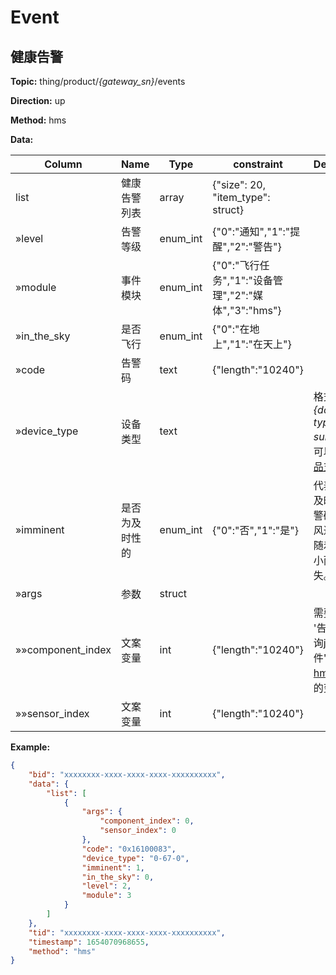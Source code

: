 




 # Event

## 健康告警
**Topic:** thing/product/*{gateway_sn}*/events

**Direction:** up

**Method:** hms

**Data:** 

|Column|Name|Type|constraint|Description|
|---|---|---|---|---|
|list|健康告警列表|array|  {"size": 20, "item_type": struct}  ||
|»level|告警等级|enum_int| {&#34;0&#34;:&#34;通知&#34;,&#34;1&#34;:&#34;提醒&#34;,&#34;2&#34;:&#34;警告&#34;} ||
|»module|事件模块|enum_int| {&#34;0&#34;:&#34;飞行任务&#34;,&#34;1&#34;:&#34;设备管理&#34;,&#34;2&#34;:&#34;媒体&#34;,&#34;3&#34;:&#34;hms&#34;} ||
|»in_the_sky|是否飞行|enum_int| {&#34;0&#34;:&#34;在地上&#34;,&#34;1&#34;:&#34;在天上&#34;} ||
|»code|告警码|text| {&#34;length&#34;:&#34;10240&#34;} ||
|»device_type|设备类型|text|  |格式为 *{domain-type-subtype}*，可以根据[产品支持](https://developer.dji.com/doc/cloud-api-tutorial/cn/overview/product-support.html)查询|
|»imminent|是否为及时性的|enum_int| {&#34;0&#34;:&#34;否&#34;,&#34;1&#34;:&#34;是&#34;} |代表是否为及时性的告警码。比如风过大，会随着风力减小而自动消失。|
|»args|参数|struct|  ||
|»»component_index|文案变量|int| {&#34;length&#34;:&#34;10240&#34;} |需要填充在 &#39;告警文案查询json文件&#39;，[hms.json](https://developer.dji.com/doc/cloud-api-tutorial/cn/feature-set/dock-feature-set/hms.html)&#39;中的变量|
|»»sensor_index|文案变量|int| {&#34;length&#34;:&#34;10240&#34;} ||


 



**Example:**
```json
{
	"bid": "xxxxxxxx-xxxx-xxxx-xxxx-xxxxxxxxxx",
	"data": {
		"list": [
			{
				"args": {
					"component_index": 0,
					"sensor_index": 0
				},
				"code": "0x16100083",
				"device_type": "0-67-0",
				"imminent": 1,
				"in_the_sky": 0,
				"level": 2,
				"module": 3
			}
		]
	},
	"tid": "xxxxxxxx-xxxx-xxxx-xxxx-xxxxxxxxxx",
	"timestamp": 1654070968655,
	"method": "hms"
}
```













